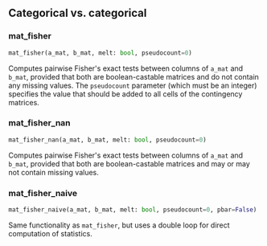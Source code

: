 ## Categorical vs. categorical

### mat_fisher

```python
mat_fisher(a_mat, b_mat, melt: bool, pseudocount=0)
```

Computes pairwise Fisher's exact tests between columns of `a_mat` and `b_mat`, provided that both are boolean-castable matrices and do not contain any missing values. The `pseudocount` parameter (which must be an integer) specifies the value that should be added to all cells of the contingency matrices.

### mat_fisher_nan

```python
mat_fisher_nan(a_mat, b_mat, melt: bool, pseudocount=0)
```

Computes pairwise Fisher's exact tests between columns of `a_mat` and `b_mat`, provided that both are boolean-castable matrices and may or may not contain missing values.

### mat_fisher_naive

```python
mat_fisher_naive(a_mat, b_mat, melt: bool, pseudocount=0, pbar=False)
```

Same functionality as `mat_fisher`, but uses a double loop for direct computation of statistics.